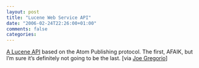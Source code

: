 ```yaml
---
layout: post
title: "Lucene Web Service API"
date: "2006-02-24T22:26:00+01:00"
comments: false
categories: 
---
```


<p><a href="http://dev.lucene-ws.net/wiki/API">A Lucene API</a> based on the Atom Publishing protocol. The first, AFAIK, but I&#8217;m sure it&#8217;s definitely not going to be the last. [via <a href="http://bitworking.org/news/Lucene_Web_Service_API">Joe Gregorio</a>]</p>


